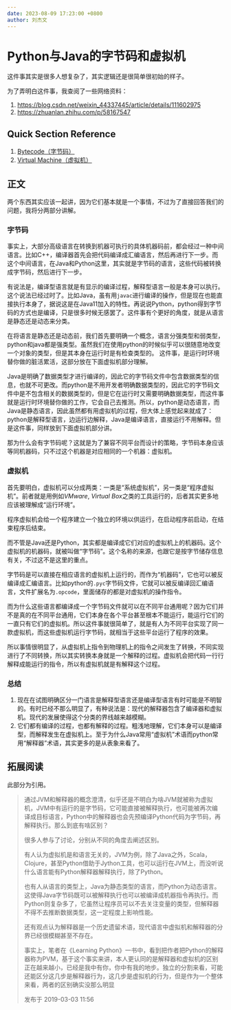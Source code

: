 ```yaml
---
date: 2023-08-09 17:23:00 +0800
author: 刘杰文
---
```


# Python与Java的字节码和虚拟机

这件事其实是很多人想复杂了，其实逻辑还是很简单很初始的样子。

为了弄明白这件事，我查阅了一些网络资料：

1. <https://blog.csdn.net/weixin_44337445/article/details/111602975>
2. <https://zhuanlan.zhihu.com/p/58167547>

## Quick Section Reference

1. [Bytecode（字节码）](#字节码)
2. [Virtual Machine（虚拟机）](#虚拟机)

## 正文

两个东西其实应该一起讲，因为它们基本就是一个事情，不过为了直接回答我们的问题，我将分两部分讲解。

### 字节码

事实上，大部分高级语言在转换到机器可执行的具体机器码前，都会经过一种中间语言。比如C++，编译器首先会把代码编译成汇编语言，然后再进行下一步。而这个中间语言，在Java和Python这里，其实就是字节码的语言，这些代码被转换成字节码，然后进行下一步。

有说法是，编译型语言就是有显示的编译过程，解释型语言一般是本身可以执行。这个说法已经过时了。比如Java，虽有用`javac`进行编译的操作，但是现在也能直接执行本身了，据说这是在Java11加入的特性。再说说Python，python得到字节码的方式也是编译，只是很多时候无感罢了。这件事有个更好的角度，就是从语言是静态还是动态来分类。

在将语言是静态还是动态前，我们首先要明确一个概念，语言分强类型和弱类型，python和java都是强类型。虽然我们在使用python的时候似乎可以很随意地改变一个对象的类型，但是其本身在运行时是有检查类型的。 这件事，是运行时环境替你做的脏活累活，这部分放在下面虚拟机部分理解。

Java是明确了数据类型才进行编译的，因此它的字节码文件中包含数据类型的信息，也就不可更改。而python是不用开发者明确数据类型的，因此它的字节码文件中是不包含相关的数据类型的，但是它在运行时又需要明确数据类型，而这件事就是运行时环境替你做的工作，它会自己去推测。所以，python是动态语言，而Java是静态语言，因此虽然都有用虚拟机的过程，但大体上感觉起来就成了：python是解释型语言，边运行边解释，Java是编译语言，直接运行不用解释。但是这件事，同样放到下面虚拟机部分讲。

那为什么会有字节码呢？这就是为了兼容不同平台而设计的策略，字节码本身应该等同机器码，只不过这个机器是对应相同的一个机器：虚拟机。

### 虚拟机

首先要明白，虚拟机可以分成两类：一类是“系统虚拟机”，另一类是“程序虚拟机”。前者就是用例如*VMware*, *Virtual Box*之类的工具运行的，后者其实更多地应该被理解成“运行环境”。

程序虚拟机会给一个程序建立一个独立的环境以供运行，在启动程序前启动，在结束程序后结束。

而不管是Java还是Python，其实都是编译成它们对应的虚拟机上的机器码。这个虚拟机的机器码，就被叫做“字节码”。这个名称的来源，也跟它是按字节储存信息有关，不过这不是这里的重点。

字节码是可以直接在相应语言的虚拟机上运行的，而作为“机器码”，它也可以被反编译成汇编语言。比如python的`.pyc`字节码文件，它就可以被反编译回汇编语言，文件扩展名为`.opcode`，里面储存的都是对虚拟机的操作指令。

而为什么这些语言都编译成一个字节码文件就可以在不同平台通用呢？因为它们并不是真的在不同平台通用，它们本身在各个平台甚至根本不能运行，能运行它们的一直只有它们的虚拟机。所以这件事就很简单了，就是有人为不同平台实现了同一款虚拟机，而这些虚拟机运行字节码，就相当于这些平台运行了程序的效果。

所以事情很明显了，从虚拟机上指令到物理机上的指令之间发生了转换，不同实现进行了不同转换，所以其实转换本身就是一个解释的过程。虚拟机会把代码一行行解释成能运行的指令，所以有虚拟机就是有解释这个过程。

### 总结

1. 现在在试图明确区分一门语言是解释型语言还是编译型语言有时可能是不明智的。有时已经不那么明显了，有种说法是：现代的解释器包含了编译器和虚拟机。现代的发展使得这个分类的界线越来越模糊。
2. 它们都有编译的过程，也都有解释的过程。粗浅地理解，它们本身可以是编译型，而解释发生在虚拟机上。至于为什么Java常用“虚拟机”术语而python常用“解释器”术语，其实更多的是从表象来看了。

## 拓展阅读

此部分为引用。

> 通过JVM和解释器的概念澄清，似乎还是不明白为啥JVM就被称为虚拟机，JVM中有运行的是字节码，它可能直接被解释执行，也可能被再次编译成目标语言，Python中的解释器也会先预编译Python代码为字节码，再解释执行。那么到底有啥区别？
>
> 很多人参与了讨论，分别从不同的角度去阐述区别。
>
> 有人认为虚拟机是和语言无关的，JVM为例，除了Java之外，Scala，Clojure，甚至Python借助于Jython工具，也可以运行在JVM上，而没听说什么语言能有Python解释器解释执行，除了Python。
>
> 也有人从语言的类型上，Java为静态类型的语言，而Python为动态语言。这使得Java字节码既可以被解释执行也可以被编译成机器指令再执行。而Python则复杂多了，它虽然让程序员可以不去关注变量的类型，但解释器不得不去推断数据类型，这一定程度上影响性能。
>
> 还有观点认为解释器是一个历史遗留术语，现代语言中虚拟机和解释器的分界已经很模糊甚至不存在。
>
> 事实上，笔者在《Learning Python》一书中，看到把作者把Python的解释器称为PVM，基于这个事实来讲，本人更认同的是解释器和虚拟机的区别正在越来越小，已经是我中有你，你中有我的地步。独立的分割来看，可能还能区分这几步是解释器行为，这几步是虚拟机的行为，但是作为一个整体来看，两者的区别确实没那么明显
>
> 发布于 2019-03-03 11:56